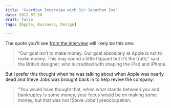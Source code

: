 ```yaml
---
title: 'Guardian Interview with Sir Jonathan Ive'
date: 2012-07-30
draft: false
tags: [Apple, Business, Design]

---
```


The quote you'll see [from the interview](http://www.telegraph.co.uk/technology/apple/9438662/Apple-design-chief-Our-goal-isnt-to-make-money.html) will likely be this one:

> “Our goal isn’t to make money. Our goal absolutely at Apple is not to make money. This may sound a little flippant but it’s the truth,” said the British designer, who is credited with shaping the iPad and iPhone.

But I prefer this thought when he was talking about when Apple was nearly dead and Steve Jobs was brought back in to help revive the company:

> “You would have thought that, when what stands between you and bankruptcy is some money, your focus would be on making some money, but that was not \[Steve Jobs’\] preoccupation.